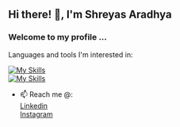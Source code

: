 ## Hi there! 👋, I'm Shreyas Aradhya 
### Welcome to my profile ...

Languages and tools I'm interested in:

[![My Skills](https://skillicons.dev/icons?i=raspberrypi,js,html,css,py,bootstrap,c,cpp)](https://skillicons.dev)  
[![My Skills](https://skillicons.dev/icons?i=firebase,flask,git,github,heroku,mysql,linux)](https://skillicons.dev)
<!--
**ShreyasPAradhya/ShreyasPAradhya** is a ✨ _special_ ✨ repository because its `README.md` (this file) appears on your GitHub profile.

Here are some ideas to get you started:

- 🔭 I’m currently working on ...
- 🌱 I’m currently learning ...
- 👯 I’m looking to collaborate on ...
- 🤔 I’m looking for help with ...
- 💬 Ask me about ...

- 😄 Pronouns: ...
- ⚡ Fun fact: ...
-->
- 📫 Reach me @:  
  [Linkedin](https://www.linkedin.com/in/shreyas-aradhya-0109a9202 "Shreyas' profile")  
  [Instagram](https://www.instagram.com/shreyas_paradhya "Shreyas' profile")
